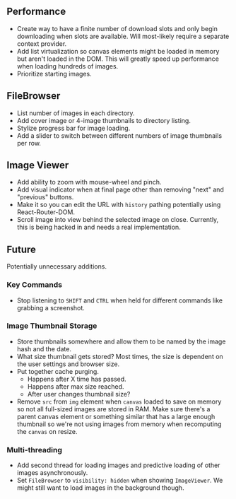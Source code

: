 ## Performance
- Create way to have a finite number of download slots and only begin downloading when slots are available. Will most-likely require a separate context provider.
- Add list virtualization so canvas elements might be loaded in memory but aren't loaded in the DOM. This will greatly speed up performance when loading hundreds of images.
- Prioritize starting images.

## FileBrowser
- List number of images in each directory.
- Add cover image or 4-image thumbnails to directory listing.
- Stylize progress bar for image loading.
- Add a slider to switch between different numbers of image thumbnails per row.

## Image Viewer
- Add ability to zoom with mouse-wheel and pinch.
- Add visual indicator when at final page other than removing "next" and "previous" buttons.
- Make it so you can edit the URL with `history` pathing potentially using React-Router-DOM.
- Scroll image into view behind the selected image on close. Currently, this is being hacked in and needs a real implementation.

## Future
Potentially unnecessary additions.

### Key Commands
- Stop listening to `SHIFT` and `CTRL` when held for different commands like grabbing a screenshot.

### Image Thumbnail Storage
- Store thumbnails somewhere and allow them to be named by the image hash and the date.
- What size thumbnail gets stored? Most times, the size is dependent on the user settings and browser size.
- Put together cache purging.
	+ Happens after X time has passed.
	+ Happens after max size reached.
	+ After user changes thumbnail size?
- Remove `src` from `img` element when `canvas` loaded to save on memory so not all full-sized images are stored in RAM. Make sure there's a parent canvas element or something similar that has a large enough thumbnail so we're not using images from memory when recomputing the `canvas` on resize.

### Multi-threading
- Add second thread for loading images and predictive loading of other images asynchronously.
- Set `FileBrowser` to `visibility: hidden` when showing `ImageViewer`. We might still want to load images in the background though.
